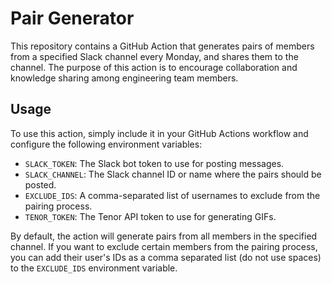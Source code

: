 # Pair Generator

This repository contains a GitHub Action that generates pairs of members from
a specified Slack channel every Monday, and shares them to the channel. 
The purpose of this action is to encourage collaboration and knowledge
sharing among engineering team members.

## Usage

To use this action, simply include it in your GitHub Actions workflow and configure the following environment variables:

- `SLACK_TOKEN`: The Slack bot token to use for posting messages.
- `SLACK_CHANNEL`: The Slack channel ID or name where the pairs should be posted.
- `EXCLUDE_IDS`: A comma-separated list of usernames to exclude from the pairing process.
- `TENOR_TOKEN`: The Tenor API token to use for generating GIFs.

By default, the action will generate pairs from all members in the specified channel. 
If you want to exclude certain members from the pairing process, you can add their user's IDs
as a comma separated list (do not use spaces) to the `EXCLUDE_IDS` environment variable.
